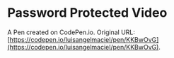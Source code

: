 # Password Protected Video

A Pen created on CodePen.io. Original URL: [https://codepen.io/luisangelmaciel/pen/KKBwOvG](https://codepen.io/luisangelmaciel/pen/KKBwOvG).


